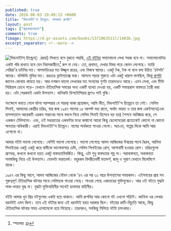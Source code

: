 ```yaml
---
published: true
date: 2016-06-03 19:49:13 +0600
title: "মিডনাইট'স চিল্ড্রেন: সালমান রুশদি"
layout: post
tags: ["গ্রন্থসমালোচনা"]
comments: true
fimage: https://d.gr-assets.com/books/1371063511l/14836.jpg
excerpt_separator: <!--more-->
---
```

![মিডনাইটস্ চিল্ড্রেন]({{page.fimage}}){: .iml} লিখতে বসে বুঝতে পারছি, [এই বইটার](https://www.goodreads.com/book/show/14836.Midnight_s_Children) সমালোচনা লেখা সহজ হবে না। সমালোচনাটায় একটা গণ্ডি রাখতে হবে যেন নিরসকারীতে[^1] রূপ না নেয়। তো, প্রথমত, দেখার বিষয় পড়ে কেমন লেগেছে। ম্যারি পেরিরা'র চাটনির মত। ঘাসফড়িঙের মত উজ্জ্বল রঙের, এবং নিজস্ব স্বাদের। একটু টক, টক না বলে বলা উচিত 'চটপটা' স্বাদের। বলিউডি মুভির মত। রঙচঙে ক্লাইম্যাক্সে ভরা। আসলে পড়ার শুরুতে এটা একটু খারাপ লাগছিল, কিন্তু [রুশদি](https://www.goodreads.com/author/show/3299.Salman_Rushdie) জানেন কোথায় থামতে হয়। আর দশজন ভালো লেখকের মত সংযমের গুণটা তারমধ্যেও আছে। এমন লেখা, এবং টিভি সিরিয়াল চোখে পড়ে- যেখানে ঐতিহাসিক সময়ের অন্য একটি ব্যাখ্যা দেওয়া হয়, একটি সমান্তরাল বাস্তবতা তৈরী করা হয়। এটা সেরকমই একটা উপন্যাস। খানিকটা ডিসটোপিয়ার ঘ্রাণও পাই বুঝি।
<!--more-->
সংক্ষেপে বলতে গেলে ঘটনা পরম্পরার যে সারল্য থাকা প্রয়োজন, আমি ভীত, মিডনাইট'স চিল্ড্রেনে তা নেই। সেলিম সিনাই, আমাদের কেন্দ্রীয় চরিত্র, যার জন্ম ১৯৪৭ সালের ১৫ আগস্ট মধ্য রাতে, অর্থাৎ ভারত ও তার জন্ম একইসাথে(এবং হাসপাতালে আরেকটি এরকম সন্তানের সাথে বদলে গিয়ে সেলিম সিনাই হিসেবে বড় হয়) শৈশবে আবিষ্কার করে, সে একজন টেলিপ্যাথ। এবং, ওই মধ্যরাতের একঘন্টার মধ্যে জন্মানো আরো কিছু ছেলেমেয়েরা প্রত্যেকেই কোনো না কোনো ক্ষমতার অধিকারী। এরাই মিডনাইট'স চিল্ড্রেন। নামের সার্থকতা পাওয়া গেলো। অতএব, গল্পের দিকে আমি আর এগোবো না।

আমার বইটা ভালো লেগেছে। বেশিই ভালো লেগেছে। ভালো লেগেছে আদম আজিজের ঈশ্বরের সাথে দ্বৈরথ, আমিনা সিনাইয়ের একটু একটু করে স্বামীকে ভালোবাসার চেষ্টা, সেলিম সিনাইয়ের রোগ, আশাবাদী হওয়ার রোগ। চরিত্রগুলো প্রাণবন্ত, কখনো কখনো হয়ত একটু বাস্তবতাবিবর্জিত। কিন্তু, এটা শুধু বাস্তবতার গল্প না। পরাবাস্তবতা, অবাস্তবতা সমস্তকিছু নিয়ে এই উপন্যাস। যেমনটা ভারতবর্ষ। বহুরকম বিপরীতধর্মী মতাদর্শ, জাদু ও পুরাণ যেখানে মিলেমিশে থাকে।

১৯৪৭ এর কিছু আগে, আদম আজিজের যৌবন থেকে '৪৭ এর পর ৩১ বছর উপন্যাসের সময়কাল। এইসময়ের প্রায় সব গুরুত্বপূর্ণ ঐতিহাসিক ঘটনার সাথে সেলিমকে পাওয়া গেছে। পাওয়া গেছে একাত্তরের মুক্তিযুদ্ধেও। আর এই বইতে যুদ্ধটা পাক-ভারত যুদ্ধ না। যুদ্ধটা মুক্তিবাহিনীর সাথেই হানাদার বাহিনীর। 

বইটা আমার খুব প্রিয় বইগুলোর একটা হয়ে থাকবে। আমি রুশদির আর কোনো বই এখনো পড়িনি। জানিনা ওর লেখার ধরনটাই এমন কিনা। তবে এই বইটার জন্য এই ধরনটাই হয়ত দরকার ছিল। বইয়ের ত্রুটি-বিচ্যুতি আছে, কিছু ঐতিহাসিক ঘটনার সময় এলোমেলো হয়ে গিয়েছে। তারপরও, সবকিছু মিলিয়ে বইটা চমৎকার।

[^1]: স্পয়লার :p
